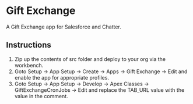 Gift Exchange
=============
A Gift Exchange app for Salesforce and Chatter.
 
Instructions
-------

1. Zip up the contents of src folder and deploy to your org via the workbench.
2. Goto Setup -> App Setup -> Create -> Apps -> Gift Exchange -> Edit and enable the app for appropriate profiles.
3. Goto Setup -> App Setup -> Develop -> Apex Classes -> GiftExchangeCronJobs -> Edit and replace the TAB_URL value with the value in the comment. 
